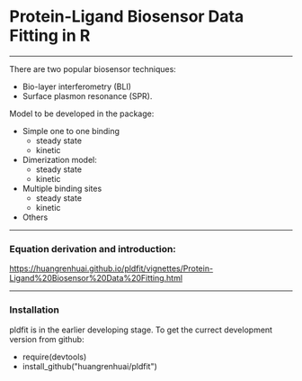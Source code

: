 # Protein-Ligand Biosensor Data Fitting in R
-----
There are two popular biosensor techniques:  
* Bio-layer interferometry (BLI) 
* Surface plasmon resonance (SPR).  

Model to be developed in the package:  
* Simple one to one binding
  + steady state 
  + kinetic 
* Dimerization model:  
  + steady state 
  + kinetic 
* Multiple binding sites 
  + steady state 
  + kinetic 
* Others

-----
### Equation derivation and introduction:   

https://huangrenhuai.github.io/pldfit/vignettes/Protein-Ligand%20Biosensor%20Data%20Fitting.html

-----
### Installation

pldfit is in the earlier developing stage. To get the currect development version from github:    
-  require(devtools)  
-  install_github("huangrenhuai/pldfit")

